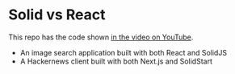 # Solid vs React

This repo has the code shown [in the video on YouTube](https://www.youtube.com/watch?v=nxbxw2Kw6sA).

* An image search application built with both React and SolidJS
* A Hackernews client built with both Next.js and SolidStart
